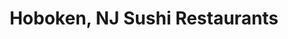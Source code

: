 ---
layout: city
title: Hoboken, NJ Sushi Restaurants
permalink: /new-jersey/hoboken/
stateAbbr: NJ
stateName: New Jersey
cityName: Hoboken

---